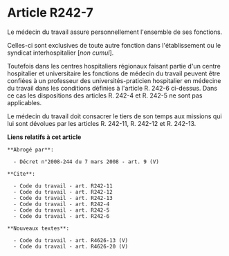 # Article R242-7

Le médecin du travail assure personnellement l'ensemble de ses fonctions.

Celles-ci sont exclusives de toute autre fonction dans l'établissement ou le syndicat interhospitalier [*non cumul*].

Toutefois dans les centres hospitaliers régionaux faisant partie d'un centre hospitalier et universitaire les fonctions de
médecin du travail peuvent être confiées à un professeur des universités-praticien hospitalier en médecine du travail dans
les conditions définies à l'article R. 242-6 ci-dessus. Dans ce cas les dispositions des articles R. 242-4 et R. 242-5 ne
sont pas applicables.

Le médecin du travail doit consacrer le tiers de son temps aux missions qui lui sont dévolues par les articles R. 242-11, R.
242-12 et R. 242-13.

**Liens relatifs à cet article**

	**Abrogé par**:

	  - Décret n°2008-244 du 7 mars 2008 - art. 9 (V)

	**Cite**:

	  - Code du travail - art. R242-11
	  - Code du travail - art. R242-12
	  - Code du travail - art. R242-13
	  - Code du travail - art. R242-4
	  - Code du travail - art. R242-5
	  - Code du travail - art. R242-6

	**Nouveaux textes**:

	  - Code du travail - art. R4626-13 (V)
	  - Code du travail - art. R4626-20 (V)
